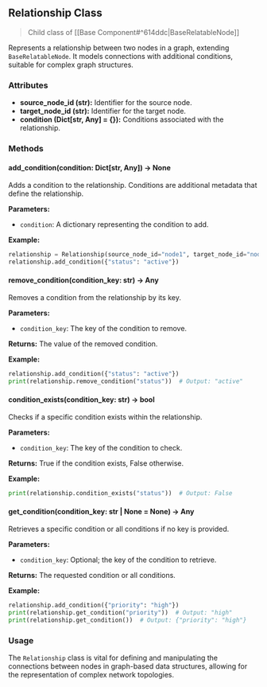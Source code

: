 ## Relationship Class

> Child class of [[Base Component#^614ddc|BaseRelatableNode]]

Represents a relationship between two nodes in a graph, extending `BaseRelatableNode`. It models connections with additional conditions, suitable for complex graph structures.

### Attributes

- **source_node_id (str):** Identifier for the source node.
- **target_node_id (str):** Identifier for the target node.
- **condition (Dict[str, Any] = {}):** Conditions associated with the relationship.

### Methods

#### add_condition(condition: Dict[str, Any]) -> None

Adds a condition to the relationship. Conditions are additional metadata that define the relationship.

**Parameters:**
- `condition`: A dictionary representing the condition to add.

**Example:**

```python
relationship = Relationship(source_node_id="node1", target_node_id="node2")
relationship.add_condition({"status": "active"})
```

#### remove_condition(condition_key: str) -> Any

Removes a condition from the relationship by its key.

**Parameters:**
- `condition_key`: The key of the condition to remove.

**Returns:** The value of the removed condition.

**Example:**

```python
relationship.add_condition({"status": "active"})
print(relationship.remove_condition("status"))  # Output: "active"
```

#### condition_exists(condition_key: str) -> bool

Checks if a specific condition exists within the relationship.

**Parameters:**
- `condition_key`: The key of the condition to check.

**Returns:** True if the condition exists, False otherwise.

**Example:**

```python
print(relationship.condition_exists("status"))  # Output: False
```

#### get_condition(condition_key: str | None = None) -> Any

Retrieves a specific condition or all conditions if no key is provided.

**Parameters:**
- `condition_key`: Optional; the key of the condition to retrieve.

**Returns:** The requested condition or all conditions.

**Example:**

```python
relationship.add_condition({"priority": "high"})
print(relationship.get_condition("priority"))  # Output: "high"
print(relationship.get_condition())  # Output: {"priority": "high"}
```

### Usage

The `Relationship` class is vital for defining and manipulating the connections between nodes in graph-based data structures, allowing for the representation of complex network topologies.
